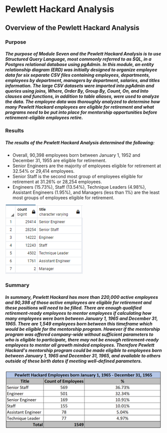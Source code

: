 # Pewlett Hackard Analysis

## Overview of the Pewlett Hackard Analysis

### Purpose

##### The purpose of Module Seven and the Pewlett Hackard Analysis is to use Structured Query Language, most commonly referred to as SQL, in a Postgres relational database using pgAdmin.  In this module, an entity relationship diagram (ERD) was initially designed to organize employee data for six separate CSV files containing employees, departments, employees by department, managers by department, salaries, and titles information. The large CSV datasets were imported into pgAdmin and queries using joins, Where, Order By, Group By, Count, On, and Into clauses and functions, in addition to table aliases, were used to analyze the data.  The employee data was thoroughly analyzed to determine how many Pewlett Hackard employees are eligible for retirement and what programs need to be put into place for mentorship opportunities before retirement-eligible employees retire.

### Results

##### The results of the Pewlett Hackard Analysis determined the following:
- Overall, 90,398 employees born between January 1, 1952 and December 31, 1955 are eligible for retirement.
- Senior Engineers are the majority of employees eligible for retirement at 32.54% or 29,414 employees.
- Senior Staff is the second most group of employees eligible for retirement at 31.26% or 28,254 employees.
- Engineers (15.73%), Staff (13.54%), Technique Leaders (4.98%), Assistant Engineers (1.95%), and Managers (less than 1%) are the least most groups of employees eligible for retirement.

![](Retiring_Titles.PNG)

### Summary

##### In summary, Pewlett Hackard has more than 220,000 active employees and 90,398 of those active employees are eligible for retirement and these positions will need to be filled.  There are enough qualified retirement-ready employees to mentor employees if calculating how many employees were born between January 1, 1965 and December 31, 1965. There are 1,549 employees born between this timeframe which would be eligible for the mentorship program. However if the mentorship program was offered company-wide without sufficient parameters to who is eligible to participate, there may not be enough retirement-ready employees to mentor all growth minded employees. Therefore Pewlett Hackard's mentorship program could be made eligible to employees born between January 1, 1965 and December 31, 1965, and available to others outside of these birth dates if meeting well-defined parameters.

<img src="Mentorship_Eligibility.PNG" width="500">